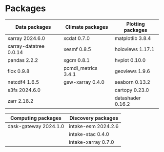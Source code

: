 # Packages

| Data packages | Climate packages | Plotting packages |
| ------------- | ---------------- | ----------------- |
| xarray 2024.6.0 | xcdat 0.7.0 | matplotlib 3.8.4 |
| xarray-datatree 0.0.14 | xesmf 0.8.5 | holoviews 1.17.1 |
| pandas 2.2.2 | xgcm 0.8.1 | hvplot 0.10.0 |
| flox 0.9.8 | pcmdi_metrics 3.4.1 | geoviews 1.9.6 |
| netcdf4 1.6.5 | gsw-xarray 0.4.0 | seaborn 0.13.2 |
| s3fs 2024.6.0 |  | cartopy 0.23.0 |
| zarr 2.18.2 |  | datashader 0.16.2 |

| Computing packages | Discovery packages |
| ------------------ | ------------------ |
| dask-gateway 2024.1.0 | intake-esm 2024.2.6 |
|  | intake-stac 0.4.0 |
|  | intake-xarray 0.7.0 |
